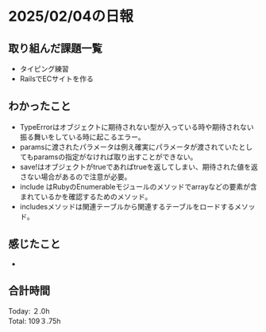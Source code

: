 # 2025/02/04の日報
## 取り組んだ課題一覧
* タイピング練習
*  RailsでECサイトを作る
## わかったこと
* TypeErrorはオブジェクトに期待されない型が入っている時や期待されない振る舞いをしている時に起こるエラー。
* paramsに渡されたパラメータは例え確実にパラメータが渡されていたとしてもparamsの指定がなければ取り出すことができない。
* save!はオブジェクトがtrueであればtrueを返してしまい、期待された値を返さない場合があるので注意が必要。
* include はRubyのEnumerableモジュールのメソッドでarrayなどの要素が含まれているかを確認するためのメソッド。
*  includesメソッドは関連テーブルから関連するテーブルをロードするメソッド。   
## 感じたこと
* 
## 合計時間 
Today: ２.0h<br>
Total: 109３.75h
